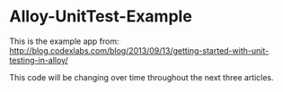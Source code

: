 Alloy-UnitTest-Example
======================

This is the example app from: http://blog.codexlabs.com/blog/2013/09/13/getting-started-with-unit-testing-in-alloy/

This code will be changing over time throughout the next three articles.

